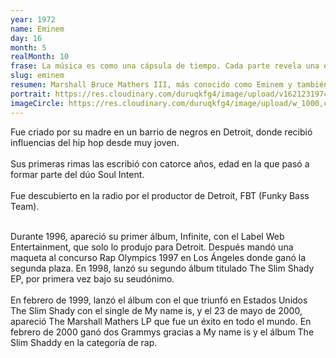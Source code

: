 ```yaml
---
year: 1972
name: Eminem
day: 16
month: 5
realMonth: 10
frase: La música es como una cápsula de tiempo. Cada parte revela una etapa de mi vida que fue o una etapa de mi vida.
slug: eminem
resumen: Marshall Bruce Mathers III, más conocido como Eminem y también por su álter ego "Slim Shady", rapero, cantante, productor discográfico y actor estadounidense.
portrait: https://res.cloudinary.com/duruqkfg4/image/upload/v1621231974/11_jt3i7r.webp
imageCircle: https://res.cloudinary.com/duruqkfg4/image/upload/w_1000,c_fill,ar_1:1,g_auto,r_max/v1621231974/10_d6l18u.webp
---
```


<p>Fue criado por su madre en un barrio de negros en Detroit, donde recibió influencias del hip hop desde muy joven.
<br />
<br />
Sus primeras rimas las escribió con catorce años, edad en la que pasó a formar parte del dúo Soul Intent.
<br />
<br />
Fue descubierto en la radio por el productor de Detroit, FBT (Funky Bass Team).
<br />
<br />
<!--more-->

Durante 1996, apareció su primer álbum, Infinite, con el Label Web Entertainment, que solo lo produjo para Detroit. Después mandó una maqueta al concurso Rap Olympics 1997 en Los Ángeles donde ganó la segunda plaza.
En 1998, lanzó su segundo álbum titulado The Slim Shady EP, por primera vez bajo su seudónimo.
<br />
<br />
En febrero de 1999, lanzó el álbum con el que triunfó en Estados Unidos The Slim Shady con el single de My name is, y el 23 de mayo de 2000, apareció The Marshall Mathers LP que fue un éxito en todo el mundo. En febrero de 2000 ganó dos Grammys gracias a My name is y el álbum The Slim Shaddy en la categoría de rap.</p>
